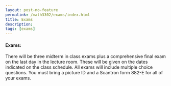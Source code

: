 ```yaml
---
layout: post-no-feature
permalink: /math3302/exams/index.html
title: Exams
description: 
tags: [exams]
---
```



#### Exams:
There will be three midterm in class exams plus a comprehensive final exam on the last day in the lecture room. These will be given on the dates indicated on the class schedule. All exams will include multiple choice questions. You must bring a picture ID and a Scantron form 882-E for all of your exams.
 







